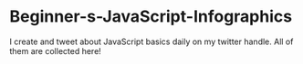 # Beginner-s-JavaScript-Infographics
I create and tweet about JavaScript basics daily on my twitter handle. All of them are collected here!
